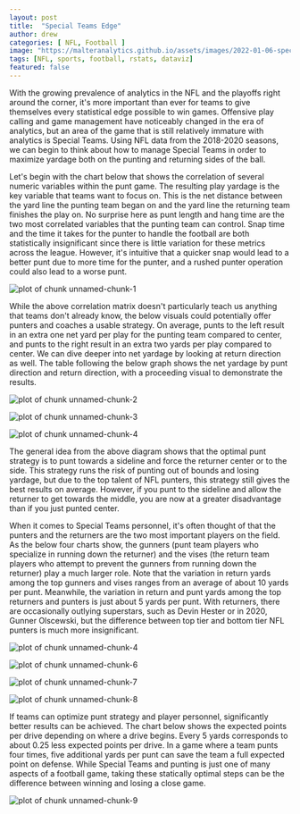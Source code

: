 ```yaml
---
layout: post
title:  "Special Teams Edge"
author: drew
categories: [ NFL, Football ]
image: "https://malteranalytics.github.io/assets/images/2022-01-06-special-teams/image10.png"
tags: [NFL, sports, football, rstats, dataviz]
featured: false
---
```





With the growing prevalence of analytics in the NFL and the playoffs right around the corner, it's more important than ever for teams to give themselves every statistical edge possible to win games.  Offensive play calling and game management have noticeably changed in the era of analytics, but an area of the game that is still relatively immature with analytics is Special Teams.  Using NFL data from the 2018-2020 seasons, we can begin to think about how to manage Special Teams in order to maximize yardage both on the punting and returning sides of the ball.


Let's begin with the chart below that shows the correlation of several numeric variables within the punt game.  The resulting play yardage is the key variable that teams want to focus on.  This is the net distance between the yard line the punting team began on and the yard line the returning team finishes the play on.  No surprise here as punt length and hang time are the two most correlated variables that the punting team can control.  Snap time and the time it takes for the punter to handle the football are both statistically insignificant since there is little variation for these metrics across the league.  However, it's intuitive that a quicker snap would lead to a better punt due to more time for the punter, and a rushed punter operation could also lead to a worse punt.   




  

![plot of chunk unnamed-chunk-1](/assets/images/2022-01-06-special-teams/image1.png) 




While the above correlation matrix doesn't particularly teach us anything that teams don't already know, the below visuals could potentially offer punters and coaches a usable strategy.  On average, punts to the left result in an extra one net yard per play for the punting team compared to center, and punts to the right result in an extra two yards per play compared to center.  We can dive deeper into net yardage by looking at return direction as well.  The table following the below graph shows the net yardage by punt direction and return direction, with a proceeding visual to demonstrate the results.  



![plot of chunk unnamed-chunk-2](/assets/images/2022-01-06-special-teams/image2.png) 


![plot of chunk unnamed-chunk-3](/assets/images/2022-01-06-special-teams/image3.png) 


![plot of chunk unnamed-chunk-4](/assets/images/2022-01-06-special-teams/image4.PNG) 





The general idea from the above diagram shows that the optimal punt strategy is to punt towards a sideline and force the returner center or to the side.  This strategy runs the risk of punting out of bounds and losing yardage, but due to the top talent of NFL punters, this strategy still gives the best results on average. However, if you punt to the sideline and allow the returner to get towards the middle, you are now at a greater disadvantage than if you just punted center.  

When it comes to Special Teams personnel, it's often thought of that the punters and the returners are the two most important players on the field.  As the below four charts show, the gunners (punt team players who specialize in running down the returner) and the vises (the return team players who attempt to prevent the gunners from running down the returner) play a much larger role.  Note that the variation in return yards among the top gunners and vises ranges from an average of about 10 yards per punt.  Meanwhile, the variation in return and punt yards among the top returners and punters is just about 5 yards per punt.   With returners, there are occasionally outlying superstars, such as Devin Hester or in 2020, Gunner Olscewski, but the difference between top tier and bottom tier NFL punters is much more insignificant. 


![plot of chunk unnamed-chunk-4](/assets/images/2022-01-06-special-teams/image5.png) 

![plot of chunk unnamed-chunk-6](/assets/images/2022-01-06-special-teams/image6.png) 


![plot of chunk unnamed-chunk-7](/assets/images/2022-01-06-special-teams/image7.png) 


![plot of chunk unnamed-chunk-8](/assets/images/2022-01-06-special-teams/image8.png) 





If teams can optimize punt strategy and player personnel, significantly better results can be achieved.  The chart below shows the expected points per drive depending on where a drive begins.  Every 5 yards corresponds to about 0.25 less expected points per drive.  In a game where a team punts four times, five additional yards per punt can save the team a full expected point on defense.  While Special Teams and punting is just one of many aspects of a football game, taking these statically optimal steps can be the difference between winning and losing a close game.


![plot of chunk unnamed-chunk-9](/assets/images/2022-01-06-special-teams/image9.png) 